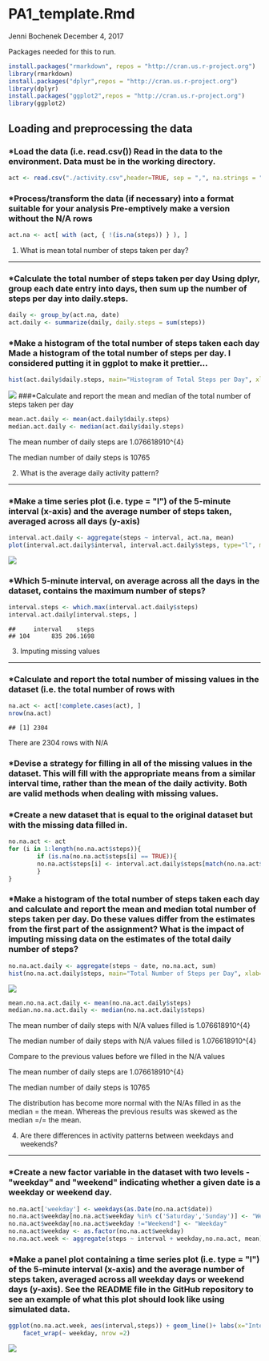 PA1\_template.Rmd
================
Jenni Bochenek
December 4, 2017

Packages needed for this to run.

``` r
install.packages("rmarkdown", repos = "http://cran.us.r-project.org")
library(rmarkdown)
install.packages("dplyr",repos = "http://cran.us.r-project.org") 
library(dplyr)
install.packages("ggplot2",repos = "http://cran.us.r-project.org") 
library(ggplot2)
```

Loading and preprocessing the data
----------------------------------

### \*Load the data (i.e. read.csv()) Read in the data to the environment. Data must be in the working directory.

``` r
act <- read.csv("./activity.csv",header=TRUE, sep = ",", na.strings = "NA", comment.char = "")
```

### \*Process/transform the data (if necessary) into a format suitable for your analysis Pre-emptively make a version without the N/A rows

``` r
act.na <- act[ with (act, { !(is.na(steps)) } ), ]
```

1. What is mean total number of steps taken per day?
----------------------------------------------------

### \*Calculate the total number of steps taken per day Using dplyr, group each date entry into days, then sum up the number of steps per day into daily.steps.

``` r
daily <- group_by(act.na, date)
act.daily <- summarize(daily, daily.steps = sum(steps))
```

### \*Make a histogram of the total number of steps taken each day Made a histogram of the total number of steps per day. I considered putting it in ggplot to make it prettier...

``` r
hist(act.daily$daily.steps, main="Histogram of Total Steps per Day", xlab="Total Number of Steps in a Day")
```

![](PA1_template_files/figure-markdown_github/act.hist-1.png) \#\#\#\*Calculate and report the mean and median of the total number of steps taken per day

``` r
mean.act.daily <- mean(act.daily$daily.steps)
median.act.daily <- median(act.daily$daily.steps)
```

The mean number of daily steps are 1.076618910^{4}

The median number of daily steps is 10765

2. What is the average daily activity pattern?
----------------------------------------------

### \*Make a time series plot (i.e. type = "l") of the 5-minute interval (x-axis) and the average number of steps taken, averaged across all days (y-axis)

``` r
interval.act.daily <- aggregate(steps ~ interval, act.na, mean)
plot(interval.act.daily$interval, interval.act.daily$steps, type="l", main="Average Number of Steps of All Days", xlab ="Time/Interval", ylab="Average Number of Steps")
```

![](PA1_template_files/figure-markdown_github/timeseries-1.png)

### \*Which 5-minute interval, on average across all the days in the dataset, contains the maximum number of steps?

``` r
interval.steps <- which.max(interval.act.daily$steps)
interval.act.daily[interval.steps, ]
```

    ##     interval    steps
    ## 104      835 206.1698

3. Imputing missing values
--------------------------

### \*Calculate and report the total number of missing values in the dataset (i.e. the total number of rows with

``` r
na.act <- act[!complete.cases(act), ]
nrow(na.act)
```

    ## [1] 2304

There are 2304 rows with N/A

### \*Devise a strategy for filling in all of the missing values in the dataset. This will fill with the appropriate means from a similar interval time, rather than the mean of the daily activity. Both are valid methods when dealing with missing values.

### \*Create a new dataset that is equal to the original dataset but with the missing data filled in.

``` r
no.na.act <- act
for (i in 1:length(no.na.act$steps)){
        if (is.na(no.na.act$steps[i] == TRUE)){        
        no.na.act$steps[i] <- interval.act.daily$steps[match(no.na.act$interval[i], interval.act.daily$interval)]  
        } 
}
```

### \*Make a histogram of the total number of steps taken each day and calculate and report the mean and median total number of steps taken per day. Do these values differ from the estimates from the first part of the assignment? What is the impact of imputing missing data on the estimates of the total daily number of steps?

``` r
no.na.act.daily <- aggregate(steps ~ date, no.na.act, sum)
hist(no.na.act.daily$steps, main="Total Number of Steps per Day", xlab="Total Number of Steps in a Day")
```

![](PA1_template_files/figure-markdown_github/hist.fill.na-1.png)

``` r
mean.no.na.act.daily <- mean(no.na.act.daily$steps)
median.no.na.act.daily <- median(no.na.act.daily$steps)
```

The mean number of daily steps with N/A values filled is 1.076618910^{4}

The median number of daily steps with N/A values filled is 1.076618910^{4}

Compare to the previous values before we filled in the N/A values

The mean number of daily steps are 1.076618910^{4}

The median number of daily steps is 10765

The distribution has become more normal with the N/As filled in as the median = the mean. Whereas the previous results was skewed as the median =/= the mean.

4. Are there differences in activity patterns between weekdays and weekends?
----------------------------------------------------------------------------

### \*Create a new factor variable in the dataset with two levels - "weekday" and "weekend" indicating whether a given date is a weekday or weekend day.

``` r
no.na.act['weekday'] <- weekdays(as.Date(no.na.act$date))
no.na.act$weekday[no.na.act$weekday %in% c('Saturday','Sunday')] <- "Weekend"
no.na.act$weekday[no.na.act$weekday !="Weekend"] <- "Weekday"
no.na.act$weekday <- as.factor(no.na.act$weekday)
no.na.act.week <- aggregate(steps ~ interval + weekday,no.na.act, mean)
```

### \*Make a panel plot containing a time series plot (i.e. type = "l") of the 5-minute interval (x-axis) and the average number of steps taken, averaged across all weekday days or weekend days (y-axis). See the README file in the GitHub repository to see an example of what this plot should look like using simulated data.

``` r
ggplot(no.na.act.week, aes(interval,steps)) + geom_line()+ labs(x="Interval/Time", y="Number of Steps") +
    facet_wrap(~ weekday, nrow =2)
```

![](PA1_template_files/figure-markdown_github/weekdays.plot-1.png)
